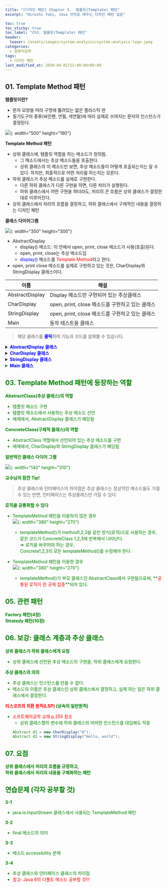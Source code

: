 ```yaml
---
title: "[디자인 패턴] Chapter 3.  템플릿(Template) 패턴" 
excerpt: "Hiroshi Yuki, Java 언어로 배우는 디자인 패턴 입문"  

toc: true
toc_sticky: true
toc_label: "Ch3. 템플릿(Template) 패턴"
header:
  teaser: /assets/images/system-analysis/system-analysis-logo.jpeg
categories: 
  - 컴퓨터공학
tags:
  - 디자인 패턴
last_modified_at: 2020-04-01T12:00:00+09:00  
---  
```


## 01. Template Method 패턴  

**템플릿이란?**
  - 문자 모양을 따라 구멍에 뚫려있는 얇은 플라스틱 판
  - 필기도구의 종류(싸인펜, 연필, 색연필)에 따라 실제로 쓰여지는 문자의 인스턴스가 결정된다.  

  ![](https://eliotjang.github.io/assets/images/system-analysis/ch03-1.png){: width="500" height="190"}  

**Template Method 패턴**
  - 상위 클래스에, 템플릿 역할을 하는 메소드가 정의됨.
      - 그 메소드에서는 추상 메소드들을 호출한다.
      - 상위 클래스의 이 메소드만 보면, 추상 메소드들이 어떻게 호출되는지는 알 수 있다. 하지만, 최종적으로 어떤 처리를 하는지는 모른다.
  - 하위 클래스가 추상 메소드를 실제로 구현한다.
      - 다른 하위 클래스가 다른 구현을 하면, 다른 처리가 실행된다.
      - 하위 클래스에서 어떤 구현을 하더라도, 처리의 큰 흐름은 상위 클래스가 결정한대로 이루어진다.
  - 상위 클래스에서 처리의 흐름을 결정하고, 하위 클래스에서 구체적인 내용을 결정하는 디자인 패턴  

**클래스 다이어그램**  

![](https://eliotjang.github.io/assets/images/system-analysis/ch03-2.png){: width="350" height="300"}  

  - AbstractDisplay
      - display() 메소드: 이 안에서 open, print, close 메소드가 사용(호출)된다.
      - open, print, close는 추상 메소드임
      - <font color="blue">display()</font> 메소드를 <font color="red">Template Method</font>라고 한다.
  - open, print close 메소드를 실제로 구현하고 있는 것은, CharDisplay와 StringDisplay 클래스이다.  

|이름|해설|
|------------------|-------------------------------------|
|AbstractDisplay|Display 메소드만 구현되어 있는 추상클래스|
|CharDisplay|open, print, close 메소드를 구현하고 있는 클래스|
|StringDisplay|open, print, close 메소드를 구현하고 있는 클래스|
|Main|동작 테스트용 클래스|  

> 해당 클래스를 <font color="blue"><b>클릭</b></font>하여 기능과 코드를 살펴볼 수 있습니다.  
<details>
<summary><font color="blue"><b>AbstractDisplay 클래스</b></font></summary>
<div markdown="1">

**AbstractDisplay 클래스 (sample/AbstractDisplay.java)**
  - display()
      - open 메소드를 호출한다.
      - print 메소드를 5번 호출한다.
      - close 메소드를 호출한다.
  - open, print, close 추상 메소드가 실제로 하는 일은, 하위 클래스를 살펴보아야 한다.  

```java
public abstract class AbstractDisplay { // 추상 클래스 AbstractDisplay
  public abstract void open(); // 하위 클래스에 구현을 맡기는 추상 메소드(1) open
  public abstract void print(); // 하위 클래스에 구현을 맡기는 추상 메소드(2) print
  public abstract void close(); // 하위 클래스에 구현을 맡기는 추상 메소드 (3) close
  public final void display() { // 추상 클래스에서 구현되고 있는 메소드 display
    open(); // 우선 open하고,
    for (int i=0; i < 5; i++) { // 5번 print를 반복하고,
      print();
    }
    close(); // 마지막으로 close한다. 이것이 display 메소드에서 구현되고 있는 내용.
  }
}
```  

</div>
</details>  

<details>
<summary><font color="blue"><b>CharDisplay 클래스</b></font></summary>
<div markdown="1">

**CharDisplay 클래스 (sample/CharDisplay.java)**
  - 상위 클래스인 AbstractDisplay 클래스의 추상 메소드인 open, print, close를 구현함  

  |메소드명|처리|
  |------|----------------------------------|
  |open|문자열 '<<'를 표시합니다.|
  |print|생성자에서 제공된 문자 한 개를 표시합니다.|
  |close|문자열 '>>'를 표시합니다.|  

```java
public class CharDisplay extends AbstractDisplay { // CharDisplay는 AbstractDisplay의 하위클래스
  private char ch; // 표시해야 할 문자
  public CharDisplay(char ch) { // 생성자에서 전달된 문자 ch를
    this.ch = ch; // 필드에 기억해 둔다.
  }
  public void open() { // 상위 클래스에서는 추상 메소드였다. 여기에서 오버라이드해서 구현
    System.out.print("<<"); // 개시 문자열 "<<"을 표시한다.
  }
  public void print() { // print 메소드도 여기에서 구현한다. 이것이 display에서 반복해서 호출된다.
    System.out.print(ch); // 필드에 기억해 둔 문자를 1개 표시한다.
  }
  public void close() { // close 메소드도 여기에서 구현.
    System.out.println(">>"); // 종료 문자열 ">>"을 표시.
  }
}
```  

</div>
</details>

<details>
<summary><font color="blue"><b>StringDisplay 클래스</b></font></summary>
<div markdown="1">

**StringDisplay 클래스 (sample/StringDisplay.java)**
  - 상위 클래스인 AbstractDisplay 클래스의 추상 메소드인 open, print, close를 구현함
  - string.getBytes().length 문장
      - 문자열의 바이트 개수를 얻는다.
      - string.length()와 어떻게 다른가?
	  - string = "안녕하세요."인 경우
	      - string.length() : 6을 반환
	      - string.getBytes().length() : 13 을 반환  

      > <font color="green">getBytes() 메소드 호출 시, 아무 매개변수도 넘겨주지 않으면 현재 플랫폼의 기본 캐릭터 셋으로 디코딩하여 바이트 배열을 생성</font>  

      > <font color="green">캐릭터 셋을 지정하여 getBytes() 메소드를 사용하면 지정된 캐릭터 셋으로 해당 문자열을 디코딩하여 바이트 배열 생성  

  |메소드명|처리|
  |--------|----------------------------------------------------|
  |open|문자열 '+----+'를 표시합니다.|
  |print|생성자에서 제공된 문자열을 '｜'와 '｜' 사이에 두어 표시합니다.|
  |close|문자열 '+----+'를 표시합니다.|  

```java
public class StringDisplay extends AbstractDisplay { // StringDisplay도 AbstractDisplay의 하위 클래스.
  private String string; // 표시해야 할 문자열.
  private int width; // 바이트 단위로 계산한 문자열의 「폭」.
  public StringDisplay(String string) { // 생성자에서 전달된 문자열 string을
    this.string = string; // 필드에 기억.
    this.width = string.getBytes().length; // 그리고 바이트 단위의 폭도 필드에 기억해두고 나중에 사용한다.
  }
  public void print() { // print 메소드는
    System.out.println("|" + string + "|"); // 필드에 기억해 둔 문자열의 전후에 "|"을 붙여서 표시.
  }
  public void close() { // close 메소드는
    printLine(); // open 메소드처럼 printLine 메소드에서 선을 그리고 있다.
  }
  private void printLine() { // open과 close에서 호출된 printLine 메소드이다. private이기 때문에 이 클래스 안에서만 사용된다.
    System.out.print("+"); // 테두리의 모서리를 표현하는 "+" 마크를 표시.
    for (int i=0; i < width; i++) { // width개의 "-"를 표시하고
      System.out.print("-"); // 테두리 선으로 이용한다.
    }
    System.out.println("+"); // 테두리의 모서리를 표현하는 "+" 마크를 표시.
  }
}
```  

</div>
</details>

<details>
<summary><font color="blue"><b>Main 클래스</b></font></summary>
<div markdown="1">

**Main 클래스 (sample/Main.java)**
  - CharDisplay와 StringDisplay의 인스턴스를 생성한 후, display()를 호출한다.
  - d1.display() / d2.display() / d3.display()의 실제 동작은, d1, d2, d3 객체가 속한 클래스에서 결정한다.  

```java
public class Main {
  public static void main(String[] args) {
    // 'H'를 가진 CharDisplay 인스턴스를 1개 만든다.
    AbstractDisplay d1 = new CharDisplay("H");
    // "Hello, world."를 가진 StringDisplay의 인스턴스를 1개 만든다.
    AbstractDisplay d2 = new StringDisplay("Hello, world.");
    // "안녕하세요."를 가진 StringDisplay의 인스턴스를 1개 만든다.
    AbstractDisplay d3 = new StringDisplay("안녕하세요.");
    d1.display(); // d1, d2, d3 모두 AbstractDisplay의 하위클래스의 인스턴스이기 때문에
    d2.display(); // 상속한 display 메소드를 호출할 수 있다.
    d3.display(); // 실제 동작은 CharDisplay나 StringDisplay에서 결정한다.
  }
}
```  

![](https://eliotjang.github.io/assets/images/system-analysis/ch03-3.png){: width="500" height="400"}  

</div>
</details>


## 03. Template Method 패턴에 등장하는 역할  

**AbstractClass(추상 클래스)의 역할**
  - 템플릿 메소드 구현
  - 템플릿 메소드에서 사용하는 추상 메소드 선언
  - 예제에서, AbstractDisplay 클래스가 해당됨  

**ConcreteClass(구체적 클래스)의 역할**
  - AbstractClass 역할에서 선언되어 있는 추상 메소드를 구현
  - 에제에서, CharDisplay와 StringDisplay 클래스가 해당됨  

**일반적인 클래스 다이어 그램**  

![](https://eliotjang.github.io/assets/images/system-analysis/ch03-4.png){: width="140" height="310"}  

**<font color="green">교수님의 잠깐 Tip!</font>**
> 추상 클래스와 인터페이스의 차이점은 추상 클래스는 정상적인 메소드들도 가질 수 있는 반면, 인터페이스는 추상클래스만 가질 수 있다.

**로직을 공통화할 수 있다**
  - TemplateMethod 패턴을 이용하지 않은 경우  
  ![](https://eliotjang.github.io/assets/images/system-analysis/ch03-5.png){: width="380" height="270"}  

      - templateMethod()가 method1,2,3을 같은 방식(로직)으로 사용하는 경우,  
      같은 코드가 ConcreteClass 1,2,3에 반복해서 나타난다.  
      ⇒ 로직을 바꾸어야 하는 경우,  
      Concrete1,2,3의 모든 templateMethod()를 수정해야 한다.  
  - TemplateMethod 패턴을 이용한 경우  
  ![](https://eliotjang.github.io/assets/images/system-analysis/ch03-6.png){: width="380" height="270"}  

      - templateMethod()가 부모 클래스인 AbstractClass에서 구현됨으로써, **<font color="red">공통된 로직이 한 곳에 집중</font>**되어 있다.  


## 05. 관련 패턴  

**Factory 패턴(4장)**  
**Stratedy 패턴(10장)**  


## 06. 보강: 클래스 계층과 추상 클래스  

**상위 클래스가 하위 클래스에게 요청**
  - 상위 클래스에 선언된 추상 메소드의 구현을, 하위 클래스에게 요청한다.  

**추상 클래스의 의의**
  - 추상 클래스는 인스턴스를 만들 수 없다.
  - 메소드의 이름은 추상 클래스인 상위 클래스에서 결정하고, 실제 하는 일은 하위 클래스에서 결정한다.  

**<font color="red">리스코프의 치환 원칙(LSP)</font> <font color="green">(상속의 일반원칙)</font>**
  - <font color="red">소프트웨어공학 교재 p.255 참조</font>
      - 상위 클래스형의 변수에 하위 클래스의 어떠한 인스턴스를 대입해도 작동  
      ```java
      Abstract d1 = new CharDisplay("H");
      Abstract d2 = new StringDisplay("Hello, world");
      ```  


## 07. 요점  

**상위 클래스에서 처리의 흐름을 규정하고,**  
**하위 클래스에서 처리의 내용을 구체화하는 패턴**  


## 연습문제 (각자 공부할 것)  

**3-1**
  - java.io.InputStream 클래스에서 사용되는 TemplateMethod 패턴  

**3-2**
  - final 메소드의 의미  

**3-3**
  - 메소드 accessibility 문제  

**3-4**
  - 추상 클래스와 인터페이스 클래스의 차이점
  - <font color="red">참고: Java 8의 디폴트 메소드 공부할 것!!!</font>  




